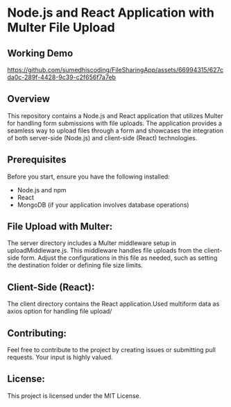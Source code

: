 # Node.js and React Application with Multer File Upload
## Working Demo


https://github.com/sumedhiscoding/FileSharingApp/assets/66994315/627cda0c-289f-4428-9c39-c2f656f7a7eb



## Overview

This repository contains a Node.js and React application that utilizes Multer for handling form submissions with file uploads. The application provides a seamless way to upload files through a form and showcases the integration of both server-side (Node.js) and client-side (React) technologies.

## Prerequisites

Before you start, ensure you have the following installed:

- Node.js and npm
- React
- MongoDB (if your application involves database operations)

## File Upload with Multer:
The server directory includes a Multer middleware setup in uploadMiddleware.js. This middleware handles file uploads from the client-side form. Adjust the configurations in this file as needed, such as setting the destination folder or defining file size limits.

## Client-Side (React):
The client directory contains the React application.Used multiform data as axios option for handling file upload/

## Contributing:
Feel free to contribute to the project by creating issues or submitting pull requests. Your input is highly valued.

## License:
This project is licensed under the MIT License.

